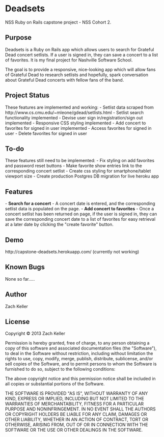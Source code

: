 <h1>Deadsets</h1>
NSS Ruby on Rails capstone project - NSS Cohort 2.

<h2>Purpose</h2>
Deadsets is a Ruby on Rails app which allows users to search for Grateful Dead concert setlists. If a user is signed in, they can save a concert to a list of favorites. It is my final project for Nashville Software School.

The goal is to provide a responsive, nice-looking app which will allow fans of Grateful Dead to research setlists and hopefully, spark conversation about Grateful Dead concerts with fellow fans of the band.

<h2>Project Status</h2>
These features are implemented and working:
- Setlist data scraped from http://www.cs.cmu.edu/~mleone/gdead/setlists.html
- Setlist search functionality implemented
- Devise user sign in/registration/sign out implemented
- Responsive CSS styling implemented
- Add concert to favorites for signed in user implemented
- Access favorites for signed in user
- Delete favorites for signed in user

<h2>To-do</h2>
These features still need to be implemented:
- Fix styling on add favorites and password reset buttons
- Make favorite show entries link to the corresponding concert setlist
- Create css styling for smartphone/tablet viewport size
- Create production Postgres DB migration for live heroku app

<h2>Features</h2>
- <strong>Search for a concert</strong> - A concert date is entered, and the corresponding setlist data is populated on the page.
- <strong>Add concert to favorites</strong> - Once a concert setlist has been returned on page, if the user is signed in, they can save the corresponding concert date to a list of favorites for easy retrieval at a later date by clicking the "create favorite" button.

<h2>Demo</h2>
http://capstone-deadsets.herokuapp.com/ (currently not working)

<h2>Known Bugs</h2>
None so far.....

<h2>Author</h2>
Zach Keller

<h2>License</h2>
Copyright &copy; 2013 Zach Keller

Permission is hereby granted, free of charge, to any person obtaining a copy of this software and associated documentation files (the "Software"), to deal in the Software without restriction, including without limitation the rights to use, copy, modify, merge, publish, distribute, sublicense, and/or sell copies of the Software, and to permit persons to whom the Software is furnished to do so, subject to the following conditions:

The above copyright notice and this permission notice shall be included in all copies or substantial portions of the Software.

THE SOFTWARE IS PROVIDED "AS IS", WITHOUT WARRANTY OF ANY KIND, EXPRESS OR IMPLIED, INCLUDING BUT NOT LIMITED TO THE WARRANTIES OF MERCHANTABILITY, FITNESS FOR A PARTICULAR PURPOSE AND NONINFRINGEMENT. IN NO EVENT SHALL THE AUTHORS OR COPYRIGHT HOLDERS BE LIABLE FOR ANY CLAIM, DAMAGES OR OTHER LIABILITY, WHETHER IN AN ACTION OF CONTRACT, TORT OR OTHERWISE, ARISING FROM, OUT OF OR IN CONNECTION WITH THE SOFTWARE OR THE USE OR OTHER DEALINGS IN THE SOFTWARE.
